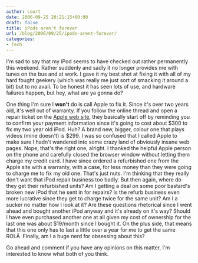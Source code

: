```yaml
---
author: court
date: 2006-09-25 20:21:15+00:00
draft: false
title: iPods aren't forever
url: /blog/2006/09/25/ipods-arent-forever/
categories:
- Tech
---
```


I'm sad to say that my iPod seems to have checked out rather permanently this weekend.  Rather suddenly and sadly it no longer provides me with tunes on the bus and at work.  I gave it my best shot at fixing it with all of my hard fought geekery (which was really me just sort of smacking it around a bit) but to no avail.  To be honest it has seen lots of use, and hardware failures happen, but hey, what are ya gonna do?

One thing I'm sure I **won't** do is call Apple to fix it.  Since it's over two years old, it's well out of warranty.  If you follow the online thread and open a repair ticket on the [Apple web site](http://www.apple.com/support/ipod), they basically start off by reminding you to confirm your payment information since it's going to cost about $300 to fix my two year old iPod.  Huh?  A brand new, bigger, colour one that plays videos (mine doesn't) is $299.  I was so confused that I called Apple to make sure I hadn't wandered into some crazy land of obviously insane web pages.  Nope, that's the right one, alright.  I thanked the helpful Apple person on the phone and carefully closed the browser window without letting them charge my credit card.  I have since ordered a refurbished one from the Apple site with a warranty, with a case, for less money than they were going to charge me to fix my old one.  That's just nuts.  I'm thinking that they really don't want that iPod repair business too badly.  But then again, where do they get their refurbished units?  Am I getting a deal on some poor bastard's broken new iPod that he sent in for repairs?  Is the refurb business even more lucrative since they get to charge twice for the same unit?  Am I a sucker no matter how I look at it?  Are these questions rhetorical since I went ahead and bought another iPod anyway and it's already on it's way?  Should I have even purchased another one at all given my cost of ownership for the last one was about $19/month since I bought it.  On the plus side, that means that this one only has to last a little over a year for me to get the same ROI.Â  Finally, am I a huge nerd for obsessing about this?

Go ahead and comment if you have any opinions on this matter, I'm interested to know what both of you think.
